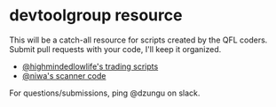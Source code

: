 # devtoolgroup resource

This will be a catch-all resource for scripts created by the QFL coders. Submit pull requests with your code, I'll keep it organized.

 - [@highmindedlowlife's trading scripts](https://github.com/highmindedlowlife/trading-scripts)
 - [@niwa's scanner code](https://github.com/niwacode/quickfingersscanner)

For questions/submissions, ping @dzungu on slack.
